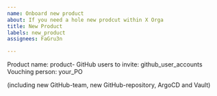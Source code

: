```yaml
---
name: Onboard new product
about: If you need a hole new prodcut within X Orga
title: New Product
labels: new_product
assignees: FaGru3n

---
```


Product name: product-<Your-Product-Name>
GitHub users to invite: github_user_accounts
Vouching person: your_PO

(including new GitHub-team, new GitHub-repository, ArgoCD and Vault)
